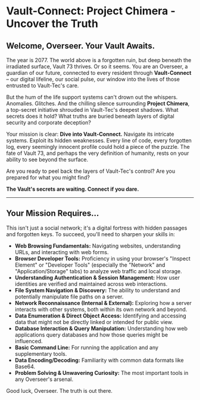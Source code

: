 # Vault-Connect: Project Chimera - Uncover the Truth

## Welcome, Overseer. Your Vault Awaits.

The year is 2077. The world above is a forgotten ruin, but deep beneath the irradiated surface, Vault 73 thrives. Or so it seems. You are an Overseer, a guardian of our future, connected to every resident through **Vault-Connect** – our digital lifeline, our social pulse, our window into the lives of those entrusted to Vault-Tec's care.

But the hum of the life support systems can't drown out the whispers. Anomalies. Glitches. And the chilling silence surrounding **Project Chimera**, a top-secret initiative shrouded in Vault-Tec's deepest shadows. What secrets does it hold? What truths are buried beneath layers of digital security and corporate deception?

Your mission is clear: **Dive into Vault-Connect.** Navigate its intricate systems. Exploit its hidden weaknesses. Every line of code, every forgotten log, every seemingly innocent profile could hold a piece of the puzzle. The fate of Vault 73, and perhaps the very definition of humanity, rests on your ability to see beyond the surface.

Are you ready to peel back the layers of Vault-Tec's control? Are you prepared for what you might find?

**The Vault's secrets are waiting. Connect if you dare.**

---

## Your Mission Requires...

This isn't just a social network; it's a digital fortress with hidden passages and forgotten keys. To succeed, you'll need to sharpen your skills in:

*   **Web Browsing Fundamentals:** Navigating websites, understanding URLs, and interacting with web forms.
*   **Browser Developer Tools:** Proficiency in using your browser's "Inspect Element" or "Developer Tools" (especially the "Network" and "Application/Storage" tabs) to analyze web traffic and local storage.
*   **Understanding Authentication & Session Management:** How user identities are verified and maintained across web interactions.
*   **File System Navigation & Discovery:** The ability to understand and potentially manipulate file paths on a server.
*   **Network Reconnaissance (Internal & External):** Exploring how a server interacts with other systems, both within its own network and beyond.
*   **Data Enumeration & Direct Object Access:** Identifying and accessing data that might not be directly linked or intended for public view.
*   **Database Interaction & Query Manipulation:** Understanding how web applications query databases and how those queries might be influenced.
*   **Basic Command Line:** For running the application and any supplementary tools.
*   **Data Encoding/Decoding:** Familiarity with common data formats like Base64.
*   **Problem Solving & Unwavering Curiosity:** The most important tools in any Overseer's arsenal.

Good luck, Overseer. The truth is out there.
